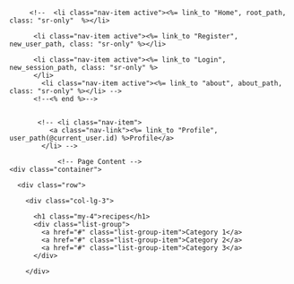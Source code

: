 ######
<!--  <% if logged_in? %> -->
<!--
          <li class="nav-item active"><%= link_to "#{current_user.first_name}'s Profile", user_path(current_user.id), class: "nav-link"  %></li>
          <li class="nav-item active"><%= link_to "logout", logout_path, class: "sr-only" %></li>
          <a class="nav-link" href="#">Home
                <span class="sr-only">(current)</span>
              </a>
          <li class="nav-item active"><%= link_to "About", about_path, class: "sr-only" %></li>
          <li class="nav-item">
              <a class="nav-link"><%= link_to "#{current_user.first_name}'s Profile", user_path(current_user.id), class: "sr-only"%>Profile</li>
          <!--<% else %> -->
         <!--  <li class="nav-item active"><%= link_to "Home", root_path, class: "sr-only"  %></li>

          <li class="nav-item active"><%= link_to "Register", new_user_path, class: "sr-only" %></li>

          <li class="nav-item active"><%= link_to "Login", new_session_path, class: "sr-only" %>
          </li>
            <li class="nav-item active"><%= link_to "about", about_path, class: "sr-only" %></li> -->
          <!--<% end %>-->


           <!-- <li class="nav-item">
              <a class="nav-link"><%= link_to "Profile", user_path(@current_user.id) %>Profile</a>
            </li> -->

                <!-- Page Content -->
    <div class="container">

      <div class="row">

        <div class="col-lg-3">

          <h1 class="my-4">recipes</h1>
          <div class="list-group">
            <a href="#" class="list-group-item">Category 1</a>
            <a href="#" class="list-group-item">Category 2</a>
            <a href="#" class="list-group-item">Category 3</a>
          </div>

        </div>